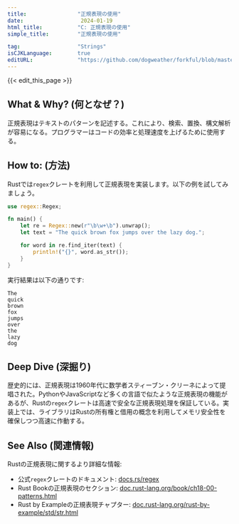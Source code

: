 ```yaml
---
title:                "正規表現の使用"
date:                  2024-01-19
html_title:           "C: 正規表現の使用"
simple_title:         "正規表現の使用"

tag:                  "Strings"
isCJKLanguage:        true
editURL:              "https://github.com/dogweather/forkful/blob/master/content/ja/rust/using-regular-expressions.md"
---
```


{{< edit_this_page >}}

## What & Why? (何となぜ？)

正規表現はテキストのパターンを記述する。これにより、検索、置換、構文解析が容易になる。プログラマーはコードの効率と処理速度を上げるために使用する。

## How to: (方法)

Rustでは`regex`クレートを利用して正規表現を実装します。以下の例を試してみましょう。

```rust
use regex::Regex;

fn main() {
    let re = Regex::new(r"\b\w+\b").unwrap();
    let text = "The quick brown fox jumps over the lazy dog.";

    for word in re.find_iter(text) {
        println!("{}", word.as_str());
    }
}
```

実行結果は以下の通りです:

```
The
quick
brown
fox
jumps
over
the
lazy
dog
```

## Deep Dive (深掘り)

歴史的には、正規表現は1960年代に数学者スティーブン・クリーネによって提唱された。PythonやJavaScriptなど多くの言語で似たような正規表現の機能があるが、Rustの`regex`クレートは高速で安全な正規表現処理を保証している。実装上では、ライブラリはRustの所有権と借用の概念を利用してメモリ安全性を確保しつつ高速に作動する。

## See Also (関連情報)

Rustの正規表現に関するより詳細な情報:

- 公式`regex`クレートのドキュメント: [docs.rs/regex](https://docs.rs/regex/)
- Rust Bookの正規表現のセクション: [doc.rust-lang.org/book/ch18-00-patterns.html](https://doc.rust-lang.org/book/ch18-00-patterns.html)
- Rust by Exampleの正規表現チャプター: [doc.rust-lang.org/rust-by-example/std/str.html](https://doc.rust-lang.org/rust-by-example/std/str.html)
